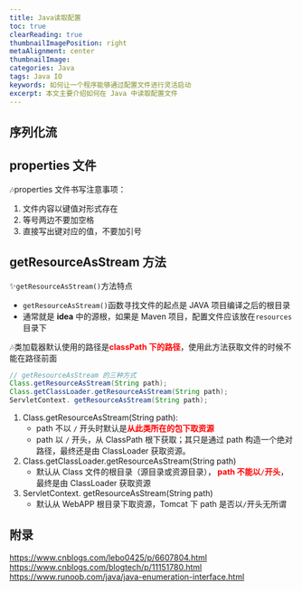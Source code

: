 ```yaml
---
title: Java读取配置
toc: true
clearReading: true
thumbnailImagePosition: right
metaAlignment: center
thumbnailImage:
categories: Java
tags: Java IO
keywords: 如何让一个程序能够通过配置文件进行灵活启动
excerpt: 本文主要介绍如何在 Java 中读取配置文件
---
```


<!-- toc -->

## 序列化流

## properties 文件

:notes:properties 文件书写注意事项：

1. 文件内容以键值对形式存在
2. 等号两边不要加空格
3. 直接写出键对应的值，不要加引号

## getResourceAsStream 方法

:sparkles:`getResourceAsStream()`方法特点

- `getResourceAsStream()`函数寻找文件的起点是 JAVA 项目编译之后的根目录
- 通常就是 **idea** 中的源根，如果是 Maven 项目，配置文件应该放在`resources`目录下

:notes:类加载器默认使用的路径是<font style="color:red;font-weight:bold">classPath 下的路径</font>，使用此方法获取文件的时候不能在路径前面

```java
// getResourceAsStream 的三种方式
Class.getResourceAsStream(String path);
Class.getClassLoader.getResourceAsStream(String path);
ServletContext. getResourceAsStream(String path);
```

1. Class.getResourceAsStream(String path):
   - path 不以 `/` 开头时默认是<font style="color:red;font-weight:bold">从此类所在的包下取资源</font>
   - path 以 `/` 开头，从 ClassPath 根下获取；其只是通过 path 构造一个绝对路径，最终还是由 ClassLoader 获取资源。
2. Class.getClassLoader.getResourceAsStream(String path)
   - 默认从 Class 文件的根目录（源目录或资源目录），<font style="color:red;font-weight:bold"> path 不能以`/`开头</font>，最终是由 ClassLoader 获取资源
3. ServletContext. getResourceAsStream(String path)
   - 默认从 WebAPP 根目录下取资源，Tomcat 下 path 是否以`/`开头无所谓

## 附录

https://www.cnblogs.com/lebo0425/p/6607804.html
https://www.cnblogs.com/blogtech/p/11151780.html
https://www.runoob.com/java/java-enumeration-interface.html
